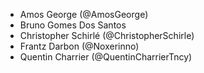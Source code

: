 - Amos George (@AmosGeorge)
- Bruno Gomes Dos Santos
- Christopher Schirlé (@ChristopherSchirle)
- Frantz Darbon (@Noxerinno)
- Quentin Charrier (@QuentinCharrierTncy)
